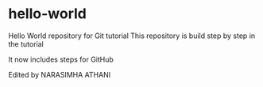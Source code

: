 # hello-world
Hello World repository for Git tutorial
This repository is build step by step in the tutorial


It now includes steps for GitHub

Edited by NARASIMHA ATHANI
